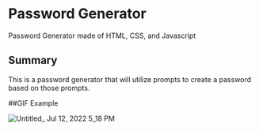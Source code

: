 # Password Generator
Password Generator made of HTML, CSS, and Javascript


## Summary
This is a password generator that will utilize prompts to create a password based on those prompts. 

##GIF Example

![Untitled_ Jul 12, 2022 5_18 PM](https://user-images.githubusercontent.com/103617520/178605610-a15d1003-366c-4b0c-91d5-ecc0eabaa6bc.gif)
